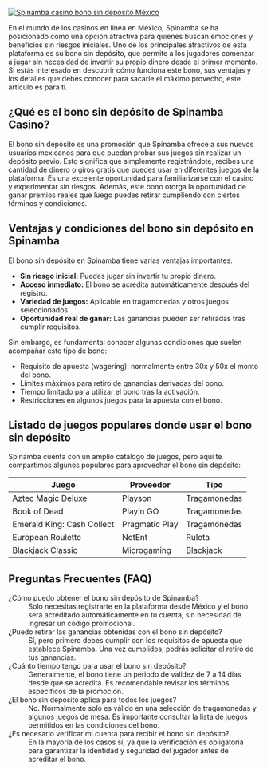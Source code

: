 [![Spinamba casino bono sin depósito México](https://123-caf.pages.dev/gitsignup.png)](https://vrmoo.ru/Bt82HjjY)

<p>En el mundo de los casinos en línea en México, Spinamba se ha posicionado como una opción atractiva para quienes buscan emociones y beneficios sin riesgos iniciales. Uno de los principales atractivos de esta plataforma es su bono sin depósito, que permite a los jugadores comenzar a jugar sin necesidad de invertir su propio dinero desde el primer momento. Si estás interesado en descubrir cómo funciona este bono, sus ventajas y los detalles que debes conocer para sacarle el máximo provecho, este artículo es para ti.</p>  <h2>¿Qué es el bono sin depósito de Spinamba Casino?</h2> <p>El bono sin depósito es una promoción que Spinamba ofrece a sus nuevos usuarios mexicanos para que puedan probar sus juegos sin realizar un depósito previo. Esto significa que simplemente registrándote, recibes una cantidad de dinero o giros gratis que puedes usar en diferentes juegos de la plataforma. Es una excelente oportunidad para familiarizarse con el casino y experimentar sin riesgos. Además, este bono otorga la oportunidad de ganar premios reales que luego puedes retirar cumpliendo con ciertos términos y condiciones.</p>  <h2>Ventajas y condiciones del bono sin depósito en Spinamba</h2> <p>El bono sin depósito en Spinamba tiene varias ventajas importantes:</p> <ul>   <li><strong>Sin riesgo inicial:</strong> Puedes jugar sin invertir tu propio dinero.</li>   <li><strong>Acceso inmediato:</strong> El bono se acredita automáticamente después del registro.</li>   <li><strong>Variedad de juegos:</strong> Aplicable en tragamonedas y otros juegos seleccionados.</li>   <li><strong>Oportunidad real de ganar:</strong> Las ganancias pueden ser retiradas tras cumplir requisitos.</li> </ul> <p>Sin embargo, es fundamental conocer algunas condiciones que suelen acompañar este tipo de bono:</p> <ul>   <li>Requisito de apuesta (wagering): normalmente entre 30x y 50x el monto del bono.</li>   <li>Límites máximos para retiro de ganancias derivadas del bono.</li>   <li>Tiempo limitado para utilizar el bono tras la activación.</li>   <li>Restricciones en algunos juegos para la apuesta con el bono.</li> </ul>  <h2>Listado de juegos populares donde usar el bono sin depósito</h2> <p>Spinamba cuenta con un amplio catálogo de juegos, pero aquí te compartimos algunos populares para aprovechar el bono sin depósito:</p> <table>   <thead>     <tr>       <th>Juego</th>       <th>Proveedor</th>       <th>Tipo</th>     </tr>   </thead>   <tbody>     <tr>       <td>Aztec Magic Deluxe</td>       <td>Playson</td>       <td>Tragamonedas</td>     </tr>     <tr>       <td>Book of Dead</td>       <td>Play’n GO</td>       <td>Tragamonedas</td>     </tr>     <tr>       <td>Emerald King: Cash Collect</td>       <td>Pragmatic Play</td>       <td>Tragamonedas</td>     </tr>     <tr>       <td>European Roulette</td>       <td>NetEnt</td>       <td>Ruleta</td>     </tr>     <tr>       <td>Blackjack Classic</td>       <td>Microgaming</td>       <td>Blackjack</td>     </tr>   </tbody> </table>  <h2>Preguntas Frecuentes (FAQ)</h2> <dl>   <dt>¿Cómo puedo obtener el bono sin depósito de Spinamba?</dt>   <dd>Solo necesitas registrarte en la plataforma desde México y el bono será acreditado automáticamente en tu cuenta, sin necesidad de ingresar un código promocional.</dd>      <dt>¿Puedo retirar las ganancias obtenidas con el bono sin depósito?</dt>   <dd>Sí, pero primero debes cumplir con los requisitos de apuesta que establece Spinamba. Una vez cumplidos, podrás solicitar el retiro de tus ganancias.</dd>      <dt>¿Cuánto tiempo tengo para usar el bono sin depósito?</dt>   <dd>Generalmente, el bono tiene un periodo de validez de 7 a 14 días desde que se acredita. Es recomendable revisar los términos específicos de la promoción.</dd>      <dt>¿El bono sin depósito aplica para todos los juegos?</dt>   <dd>No. Normalmente solo es válido en una selección de tragamonedas y algunos juegos de mesa. Es importante consultar la lista de juegos permitidos en las condiciones del bono.</dd>      <dt>¿Es necesario verificar mi cuenta para recibir el bono sin depósito?</dt>   <dd>En la mayoría de los casos sí, ya que la verificación es obligatoria para garantizar la identidad y seguridad del jugador antes de acreditar el bono.</dd> </dl>